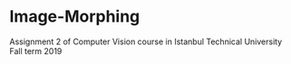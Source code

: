 # Image-Morphing
Assignment 2 of Computer Vision course in Istanbul Technical University Fall term 2019
